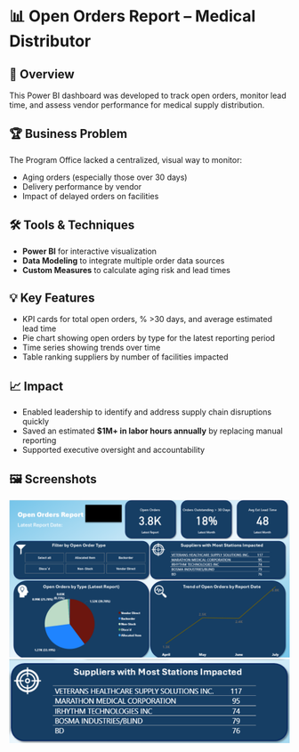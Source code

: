 # 📊 Open Orders Report – Medical Distributor

## 📌 Overview
This Power BI dashboard was developed to track open orders, monitor lead time, and assess vendor performance for medical supply distribution.

## 🏆 Business Problem
The Program Office lacked a centralized, visual way to monitor:
- Aging orders (especially those over 30 days)
- Delivery performance by vendor
- Impact of delayed orders on facilities

## 🛠 Tools & Techniques
- **Power BI** for interactive visualization
- **Data Modeling** to integrate multiple order data sources
- **Custom Measures** to calculate aging risk and lead times

## 💡 Key Features
- KPI cards for total open orders, % >30 days, and average estimated lead time
- Pie chart showing open orders by type for the latest reporting period
- Time series showing trends over time
- Table ranking suppliers by number of facilities impacted

## 📈 Impact
- Enabled leadership to identify and address supply chain disruptions quickly
- Saved an estimated **$1M+ in labor hours annually** by replacing manual reporting
- Supported executive oversight and accountability

## 🖼 Screenshots
![Dashboard Overview](./img/dashboard-overview.png)
![Supplier Impact Table](./img/supplier-impact.png)
